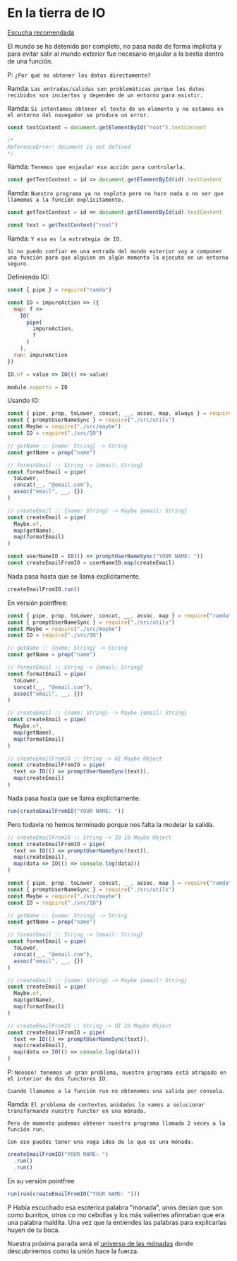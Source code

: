 # En la tierra de IO

[Escucha recomendada](https://www.youtube.com/watch?v=Tfn575rvSf4)

El mundo se ha detenido por completo, no pasa nada de forma implícita y para evitar salir al mundo exterior fue necesario enjaular a la bestia dentro de una función.

P: `¿Por qué no obtener los datos directamente?`

Ramda: `Las entradas/salidas son problemáticas porque los datos recibidos son inciertos y dependen de un entorno para existir.`

Ramda: `Si intentamos obtener el texto de un elemento y no estamos en el entorno del navegador se produce un error.`

```js
const textContent = document.getElementById("root").textContent

/*
ReferenceError: document is not defined
*/
```

Ramda: `Tenemos que enjaular esa acción para controlarla.`

```js
const getTextContext = id => document.getElementById(id).textContent
```

Ramda: `Nuestro programa ya no explota pero no hace nada a no ser que llamemos a la función explícitamente.`

```js
const getTextContext = id => document.getElementById(id).textContent

const text = getTextContext("root")
```

Ramda: `Y esa es la estrategia de IO.`

`Si no puedo confiar en una entrada del mundo exterior voy a componer una función para que alguien en algún momento la ejecute en un entorno seguro.`

Definiendo IO:

```js
const { pipe } = require("ramda")

const IO = impureAction => ({
  map: f =>
    IO(
      pipe(
        impureAction,
        f
      )
    ),
  run: impureAction
})

IO.of = value => IO(() => value)

module.exports = IO
```

Usando IO:

```js
const { pipe, prop, toLower, concat, __, assoc, map, always } = require("ramda")
const { promptUserNameSync } = require("./src/utils")
const Maybe = require("./src/maybe")
const IO = require("./src/IO")

// getName :: {name: String} -> String
const getName = prop("name")

// formatEmail :: String -> {email: String}
const formatEmail = pipe(
  toLower,
  concat(__, "@email.com"),
  assoc("email", __, {})
)

// createEmail :: {name: String} -> Maybe {email: String}
const createEmail = pipe(
  Maybe.of,
  map(getName),
  map(formatEmail)
)

const userNameIO = IO(() => promptUserNameSync("YOUR NAME: "))
const createEmailFromIO = userNameIO.map(createEmail)
```

Nada pasa hasta que se llama explícitamente.

```js
createEmailFromIO.run()
```

En versión pointfree:

```js
const { pipe, prop, toLower, concat, __, assoc, map } = require("ramda")
const { promptUserNameSync } = require("./src/utils")
const Maybe = require("./src/maybe")
const IO = require("./src/IO")

// getName :: {name: String} -> String
const getName = prop("name")

// formatEmail :: String -> {email: String}
const formatEmail = pipe(
  toLower,
  concat(__, "@email.com"),
  assoc("email", __, {})
)

// createEmail :: {name: String} -> Maybe {email: String}
const createEmail = pipe(
  Maybe.of,
  map(getName),
  map(formatEmail)
)

// createEmailFromIO :: String -> OI Maybe Object
const createEmailFromIO = pipe(
  text => IO(() => promptUserNameSync(text)),
  map(createEmail)
)
```

Nada pasa hasta que se llama explícitamente.

```js
run(createEmailFromIO("YOUR NAME: "))
```

Pero todavía no hemos terminado porque nos falta la modelar la salida.

```js
// createEmailFromIO :: String -> IO IO Maybe Object
const createEmailFromIO = pipe(
  text => IO(() => promptUserNameSync(text)),
  map(createEmail),
  map(data => IO(() => console.log(data)))
)
```

```js
const { pipe, prop, toLower, concat, __, assoc, map } = require("ramda")
const { promptUserNameSync } = require("./src/utils")
const Maybe = require("./src/maybe")
const IO = require("./src/IO")

// getName :: {name: String} -> String
const getName = prop("name")

// formatEmail :: String -> {email: String}
const formatEmail = pipe(
  toLower,
  concat(__, "@email.com"),
  assoc("email", __, {})
)

// createEmail :: {name: String} -> Maybe {email: String}
const createEmail = pipe(
  Maybe.of,
  map(getName),
  map(formatEmail)
)

// createEmailFromIO :: String -> OI IO Maybe Object
const createEmailFromIO = pipe(
  text => IO(() => promptUserNameSync(text)),
  map(createEmail),
  map(data => IO(() => console.log(data)))
)
```

P: `Nooooo! tenemos un gran problema, nuestro programa está atrapado en el interior de dos functores IO.`

`Cuando llamamos a la función run no obtenemos una salida por consola.`

Ramda: `El problema de contextos anidados lo vamos a solucionar transformando nuestro functor en una mónada.`

`Pero de momento podemos obtener nuestro programa llamado 2 veces a la función run.`

`Con eso puedes tener una vaga idea de lo que es una mónada.`

```js
createEmailFromIO("YOUR NAME: ")
  .run()
  .run()
```

En su versión pointfree

```js
run(run(createEmailFromIO("YOUR NAME: ")))
```

P Había escuchado esa esoterica palabra "mónada", unos decían que son como burritos, otros co
mo cebollas y los más valientes afirmaban que era una palabra maldita. Una vez que la entiendes las palabras para explicarlas huyen de tu boca.

Nuestra próxima parada será el [universo de las mónadas](ch04.md) donde descubriremos como la unión hace la fuerza.

